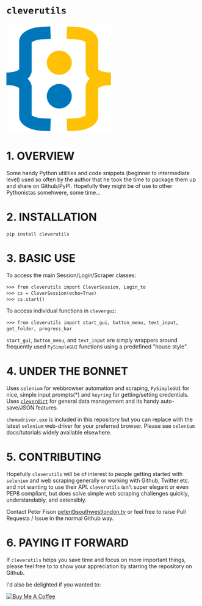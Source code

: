 # `cleverutils`
![Replace with your own inspirational logo here](https://github.com/PFython/cleverutils/blob/main/cleverutils.png?raw=true)


# 1. OVERVIEW
Some handy Python utilities and code snippets (beginner to intermediate level) used so often by the author that he took the time to package them up and share on Github/PyPI.  Hopefully they might be of use to other Pythonistas somehwere, some time...

# 2. INSTALLATION

    pip install cleverutils

# 3. BASIC USE

To access the main Session/Login/Scraper classes:

    >>> from cleverutils import CleverSession, Login_to
    >>> cs = CleverSession(echo=True)
    >>> cs.start()

To access individual functions in `clevergui`:

    >>> from cleverutils import start_gui, button_menu, text_input, get_folder, progress_bar

`start_gui`, `button_menu`, and `text_input` are simply wrappers around frequently used `PySimpleGUI` functions using a predefined "house style".

# 4. UNDER THE BONNET

Uses `selenium` for webbrowser automation and scraping, `PySimpleGUI` for nice, simple input prompts(\*) and `keyring` for getting/setting credentials.  Uses [`cleverdict`](https://github.com/PFython/cleverdict) for general data management and its handy auto-save/JSON features.

`chomedriver.exe` is included in this repository but you can replace with the latest `selenium` web-driver for your preferred browser.  Please see `selenium` docs/tutorials widely available elsewhere.

# 5. CONTRIBUTING

Hopefully `cleverutils` will be of interest to people getting started with `selenium` and web scraping generally or working with Github, Twitter etc. and not wanting to use their API.  `cleverutils` isn't super elegant or even PEP8 compliant, but does solve simple web scraping challenges quickly, understandably, and extensibly.

Contact Peter Fison peter@southwestlondon.tv or feel free to raise Pull Requests / Issue in the normal Github way.

# 6. PAYING IT FORWARD


If `cleverutils` helps you save time and focus on more important things, please feel free to to show your appreciation by starring the repository on Github.

I'd also be delighted if you wanted to:

<a href="https://www.buymeacoffee.com/{self.github_id}" target="_blank"><img src="https://cdn.buymeacoffee.com/buttons/v2/arial-yellow.png" alt="Buy Me A Coffee" width="217px" ></a>

